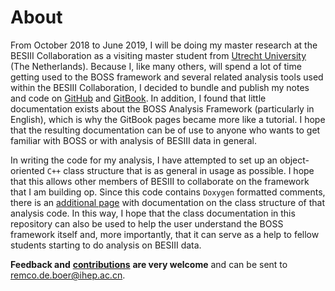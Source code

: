 # About

From October 2018 to June 2019, I will be doing my master research at the BESIII Collaboration as a visiting master student from [Utrecht University](https://www.uu.nl/masters/en/experimental-physics) \(The Netherlands\). Because I, like many others, will spend a lot of time getting used to the BOSS framework and several related analysis tools used within the BESIII Collaboration, I decided to bundle and publish my notes and code on [GitHub](https://github.com/redeboer/BOSS_Afterburner) and [GitBook](../). In addition, I found that little documentation exists about the BOSS Analysis Framework \(particularly in English\), which is why the GitBook pages became more like a tutorial. I hope that the resulting documentation can be of use to anyone who wants to get familiar with BOSS or with analysis of BESIII data in general.

In writing the code for my analysis, I have attempted to set up an object-oriented `C++` class structure that is as general in usage as possible. I hope that this allows other members of BESIII to collaborate on the framework that I am building op. Since this code contains `Doxygen` formatted comments, there is an [additional page](https://redeboer.github.io/BOSS_Afterburner/) with documentation on the class structure of that analysis code. In this way, I hope that the class documentation in this repository can also be used to help the user understand the BOSS framework itself and, more importantly, that it can serve as a help to fellow students starting to do analysis on BESIII data.

**Feedback and** [**contributions**](contributing.md) **are very welcome** and can be sent to [remco.de.boer@ihep.ac.cn](mailto:remco.de.boer@ihep.ac.cn).

